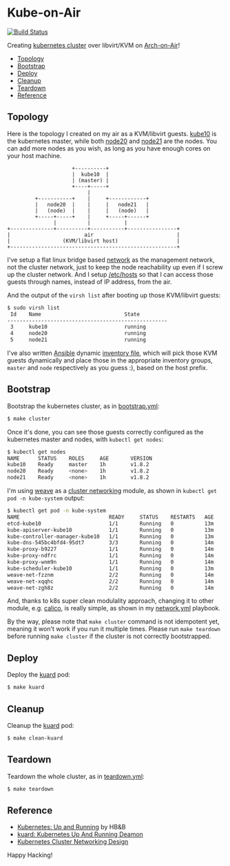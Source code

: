 # Kube-on-Air

[![Build Status](https://travis-ci.org/keinohguchi/kube-on-air.svg)](https://travis-ci.org/keinohguchi/kube-on-air)

Creating [kubernetes cluster] over libvirt/KVM on [Arch-on-Air]!

[Arch-on-Air]: https://github.com/keinohguchi/arch-on-air/
[Kubernetes cluster]: https://kubernetes.io/docs/getting-started-guides/scratch/

- [Topology](#topology)
- [Bootstrap](#bootstrap)
- [Deploy](#deploy)
- [Cleanup](#cleanup)
- [Teardown](#teardown)
- [Reference](#reference)

## Topology

Here is the topology I created on my air as a KVM/libvirt guests.
[kube10](files/etc/libvirt/qemu/kube10.xml) is the kubernetes master,
while both [node20](files/etc/libvirt/qemu/node20.xml) and
[node21](files/etc/libvirt/qemu/node21.xml) are the nodes.
You can add more nodes as you wish, as long as you have enough cores
on your host machine.

```
                     +----------+
                     |  kube10  |
                     | (master) |
                     +----+-----+
                          |
         +-----------+    |     +------------+
         |   node20  |    |     |   node21   |
         |   (node)  |    |     |   (node)   |
         +-----+-----+    |     +-----+------+
               |          |           |
+--------------+----------+-----------+----------------+
|                        air                           |
|                 (KVM/libvirt host)                   |
+------------------------------------------------------+
```

I've setup a flat linux bridge based
[network](files/etc/libvirt/qemu/network/default.xml) as the management
network, not the cluster network, just to keep the node reachability
up even if I screw up the cluster network.  And I setup
[/etc/hosts](files/etc/hosts) so that I can access those guests through
names, instead of IP address, from the air.

And the output of the `virsh list` after booting up those KVM/libvirt
guests:

```sh
$ sudo virsh list
 Id    Name                           State
----------------------------------------------------
 3     kube10                         running
 4     node20                         running
 5     node21                         running
```

I've also written [Ansible](https://ansible.com) dynamic
[inventory file](inventories/local/inventory.py), which
will pick those KVM guests dynamically and place those
in the appropriate inventory groups, `master` and `node`
respectively as you guess :), based on the host prefix.

## Bootstrap

Bootstrap the kubernetes cluster, as in [bootstrap.yml](bootstrap.yml):

```sh
$ make cluster
```

Once it's done, you can see those guests correctly configured
as the kubernetes master and nodes, with `kubectl get nodes`:

```sh
$ kubectl get nodes
NAME      STATUS    ROLES     AGE       VERSION
kube10    Ready     master    1h        v1.8.2
node20    Ready     <none>    1h        v1.8.2
node21    Ready     <none>    1h        v1.8.2
```

I'm using [weave](https://github.com/weaveworks/weave) as a
[cluster networking](https://kubernetes.io/docs/concepts/cluster-administration/networking/#how-to-achieve-this)
module, as shown in `kubectl get pod -n kube-system` output:

```sh
$ kubectl get pod -n kube-system
NAME                             READY     STATUS    RESTARTS   AGE
etcd-kube10                      1/1       Running   0          13m
kube-apiserver-kube10            1/1       Running   0          13m
kube-controller-manager-kube10   1/1       Running   0          13m
kube-dns-545bc4bfd4-95dt7        3/3       Running   0          14m
kube-proxy-b9227                 1/1       Running   0          14m
kube-proxy-ndfrc                 1/1       Running   0          14m
kube-proxy-wnm9n                 1/1       Running   0          14m
kube-scheduler-kube10            1/1       Running   0          13m
weave-net-fzznm                  2/2       Running   0          14m
weave-net-xqqhc                  2/2       Running   0          14m
weave-net-zgh8z                  2/2       Running   0          14m
```

And, thanks to k8s super clean modulality approach, changing it to other
module, e.g. [calico](https://github.com/projectcalico/calico), is really
simple, as shown in my [network.yml](network.yml) playbook.

By the way, please note that `make cluster` command is not idempotent yet,
meaning it won't work if you run it multiple times.  Please run `make teardown`
before running `make cluster` if the cluster is not correctly bootstrapped.

## Deploy

Deploy the
[kuard](https://github.com/kubernetes-up-and-running/kuard/blob/master/README.md)
pod:

```sh
$ make kuard
```

## Cleanup

Cleanup the
[kuard](https://github.com/kubernetes-up-and-running/kuard/blob/master/README.md)
pod:

```sh
$ make clean-kuard
```

## Teardown

Teardown the whole cluster, as in [teardown.yml](teardown.yml):

```sh
$ make teardown
```

## Reference

- [Kubernetes: Up and Running](http://shop.oreilly.com/product/0636920043874.do)
  by HB&B
- [kuard: Kubernetes Up And Running Deamon](https://github.com/kubernetes-up-and-running/kuard/blob/master/README.md)
- [Kubernetes Cluster Networking Design](https://git.k8s.io/community/contributors/design-proposals/network/networking.md)

Happy Hacking!
